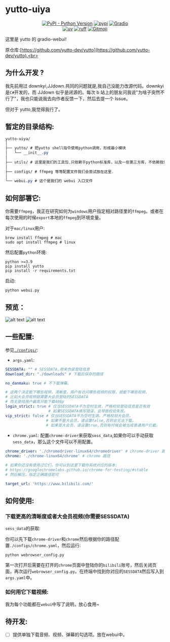 # yutto-uiya

<p align="center">
   <a href="https://python.org/" target="_blank"><img alt="PyPI - Python Version" src="https://img.shields.io/pypi/pyversions/moelib?logo=python&style=flat-square"></a>
   <a href="https://pypi.org/project/moelib/" target="_blank"><img src="https://img.shields.io/pypi/v/moelib?style=flat-square" alt="pypi"></a>
    <a href="https://gradio.app/" target="_blank"><img alt="Gradio" src="https://img.shields.io/badge/Gradio-%20%F0%9F%92%BB-blue?style=flat-square"></a>
   <br/>
   <a href="https://github.com/astral-sh/uv"><img alt="uv" src="https://img.shields.io/endpoint?url=https://raw.githubusercontent.com/astral-sh/uv/main/assets/badge/v0.json&style=flat-square"></a>
   <a href="https://github.com/astral-sh/ruff"><img alt="ruff" src="https://img.shields.io/endpoint?url=https://raw.githubusercontent.com/astral-sh/ruff/main/assets/badge/v2.json&style=flat-square"></a>
   <a href="https://gitmoji.dev"><img alt="Gitmoji" src="https://img.shields.io/badge/gitmoji-%20😜%20😍-FFDD67?style=flat-square"></a>
   <br/>
</p>

这里是 yutto 的 gradio-webui!<br>

原仓库:[https://github.com/yutto-dev/yutto](https://github.com/yutto-dev/yutto).<br>

## 为什么开发 ?​

我先前用过 downkyi,JJdown.共同的问题就是,我自己没能力改源代码。downkyi 是`C#`开发的，而 JJdown 似乎是闭源的。每次 b 站上的朋友问我说"为啥子突然不行了"，我也只能说我去向作者反馈一下，然后去提一个 Issue。<br>

但对于 yutto,我觉得我行了。<br>

## 暂定的目录结构:

```css
yutto-uiya/
│
├── yutto/ # 把yutto shell指令使用python调用，形成最小模块
│   └── __init__.py
│
├── utils/ # 这里是我们的工具包,只依赖于python标准库，以及一些第三方库，不依赖我们自己写的代码
│
├── configs/ # ffmpeg 等等配置文件我们会尝试放在这里.
│
└── webui.py # 这个是我们的 webui 入口文件
```
## 如何部署它:

你需要`ffmpeg`，我正在研究如何为`windows`用户指定相对路径里的`ffmpeg`。或者在每次使用的时候`export`本地的`ffmpeg`到环境变量。<br>

对于`mac/linux`用户:<br>

```shell
brew install ffmpeg # mac
sudo apt install ffmpeg # linux
```

然后配置`python`环境:<br>

```shell
python >=3.9
pip install yutto
pip install -r requirements.txt
```

启动:<br>

```shell
python webui.py
```
## 预览：
![alt text](https://fastly.jsdelivr.net/gh/MrXnneHang/blog_img/BlogHosting/img/24/11/202411271939674.png)
![alt text](https://fastly.jsdelivr.net/gh/MrXnneHang/blog_img/BlogHosting/img/24/11/202411271939914.png)
## 一些配置:

参见[`./configs/`](https://github.com/MrXnneHang/yutto-uiya/tree/gradio-webui/configs):<br>

- `args.yaml`:
```yaml
SESSDATA: "" # SESSDATA,用来伪装登陆信息
download_dir: "./downloads" # 下载后保存的路径

no_danmaku: true # 不下载弹幕。

# 这两个决定能下哪些视频，清晰度，用户有访问哪些视频的权限，就能下哪些视频，
# 比如大会员视频就需要大会员登陆的SESSDATA
# 而无登陆用户最高只能下载480p
login_strict: true # 仅当SESSDATA不为空时生效，严格校验登陆信息是否有效
                   # 如果SESSDATA填写错误，会导致校验失败。
vip_strict: false # 仅当SESSDATA不为空时生效，严格校验大会员，
                  # 如果不是大会员，请设置false,否则会无法下载。
                  # 如果是大会员，请设置true,否则有时候会被当成普通用户拦截。

```

- `chrome.yaml`: 配置`chrome-driver`来获取`sess_data`,如果你可以手动获取`sess_data`，那么这个文件可以不用配置。<br>

```yaml
chrome_driver: './chromedriver-linux64/chromedriver' # chrome-driver 路径
chrome: './chrome-linux64/chrome' # chrome 路径

# 如果你还没有使用过它们，你可以到这里下载你系统对应的版本:
# https://googlechromelabs.github.io/chrome-for-testing/#stable
# 然后解压，指定正确路径即可

target_url: 'https://www.bilibili.com/'
```

## 如何使用:

### 下载更高的清晰度或者大会员视频(你需要SESSDATA)

`sess_data`的获取:<br>

你可以先下载`chrome-driver`和`chrome`然后根据你的路径配置`./configs/chrome.yaml`，然后运行:<br>

```shell
python webrowser_config.py
```

第一次打开后需要在打开的`chrome`页面中登陆你的`bilibili`账号，然后关闭页面，再次运行`webrowser_config.py`。在终端中找到你对应的`SESSDATA`然后写入到`args.yaml`中。<br>

### 如何用它下载视频:

我为每个功能都在`webui`中写了说明，放心食用~<br>

## 待开发:

- [ ] 提供单独下载音频、视频、弹幕的勾选项。放在webui中。
